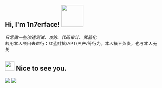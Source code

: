 <h2> Hi, I'm 1n7erface! <img src="https://media.giphy.com/media/IfsByYYHyNlnINT46g/giphy.gif" width="70"></h2>
<p><em>日常做一些渗透测试、攻防、代码审计、武器化</em></br>
  若用本人项目去进行：红蓝对抗/APT/黑产/等行为，本人概不负责，也与本人无关
</p>
<h2><img src="https://emojis.slackmojis.com/emojis/images/1495224255/2288/christmas_parrot.gif?1495224255" width="30"/> Nice to see you.</h2>

<p>
  <img src="https://github-readme-stats.mrdulin.vercel.app/api?username=1n7erface&show_icons=true&hide_border=true&hide=prs&theme=buefy">
  <img src="https://github-readme-stats.vercel.app/api/top-langs/?username=1n7erface&layout=compact&hide_border=true&theme=buefy&show_icons=true">
</p>
